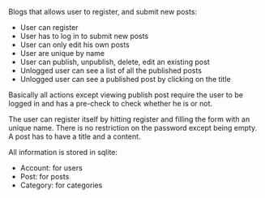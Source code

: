 Blogs that allows user to register, and submit new posts:
- User can register
- User has to log in to submit new posts
- User can only edit his own posts
- User are unique by name
- User can publish, unpublish, delete, edit an existing post
- Unlogged user can see a list of all the published posts
- Unlogged user can see a published post by clicking on the title

Basically all actions except viewing publish post require the user to be logged in and has a pre-check to check whether he is or not.

The user can register itself by hitting register and filling the form with an unique name.
There is no restriction on the password except being empty.
A post has to have a title and a content.

All information is stored in sqlite:
- Account: for users
- Post: for posts
- Category: for categories
